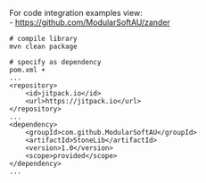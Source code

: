 For code integration examples view:\
    - https://github.com/ModularSoftAU/zander

```shell
# compile library
mvn clean package
```

```shell
# specify as dependency
pom.xml +
...
<repository>
    <id>jitpack.io</id>
    <url>https://jitpack.io</url>
</repository>
...
<dependency>
    <groupId>com.github.ModularSoftAU</groupId>
    <artifactId>StoneLib</artifactId>
    <version>1.0</version>
    <scope>provided</scope>
</dependency>
...
```
